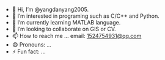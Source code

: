 - 👋 Hi, I’m @yangdanyang2005.
- 👀 I’m interested in programing such as C/C++ and Python.
- 🌱 I’m currently learning MATLAB language.
- 💞️ I’m looking to collaborate on GIS or CV.
- 📫 How to reach me ... email: 1524754931@qq.com
- 😄 Pronouns: ...
- ⚡ Fun fact: ...

<!---
yangdanyang2005/烟锁池塘柳 is a ✨ special ✨ repository because its `README.md` (this file) appears on your GitHub profile.
You can click the Preview link to take a look at your changes.
--->

